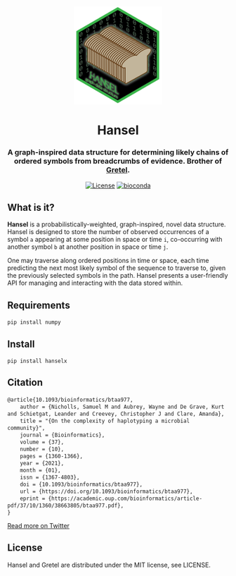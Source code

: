 <div align="center">
<p align="center">
    <img src="hansel-logo.png?raw=true?" alt="gretel-logo" width="200">
</p>
<h1 align="center">Hansel</h1>
<h3 align="center">A graph-inspired data structure for determining likely chains of ordered symbols from breadcrumbs of evidence. Brother of <a href="https://github.com/SamStudio8/gretel">Gretel</a>.
</h3>
<p align="center">
<a href="https://github.com/samstudio8/hansel/blob/master/LICENSE"><img src="https://img.shields.io/badge/license-MIT-orange.svg" alt="License"></a>
<a href="https://bioconda.github.io/recipes/hanselx/README.html"><img src="https://anaconda.org/bioconda/hanselx/badges/downloads.svg" alt="bioconda"></a>
</p>
</div>

What is it?
-----------

**Hansel** is a probabilistically-weighted, graph-inspired, novel data structure.
Hansel is designed to store the number of observed occurrences of a symbol `a` appearing at some position in space or time `i`, co-occurring with another symbol `b` at another position in space or time `j`.

One may traverse along ordered positions in time or space, each time predicting the next most likely symbol of the sequence to traverse to, given the previously selected symbols in the path.
Hansel presents a user-friendly API for managing and interacting with the data stored within.

Requirements
------------

    pip install numpy

Install
-------

    pip install hanselx

Citation
--------
```
@article{10.1093/bioinformatics/btaa977,
    author = {Nicholls, Samuel M and Aubrey, Wayne and De Grave, Kurt and Schietgat, Leander and Creevey, Christopher J and Clare, Amanda},
    title = "{On the complexity of haplotyping a microbial community}",
    journal = {Bioinformatics},
    volume = {37},
    number = {10},
    pages = {1360-1366},
    year = {2021},
    month = {01},
    issn = {1367-4803},
    doi = {10.1093/bioinformatics/btaa977},
    url = {https://doi.org/10.1093/bioinformatics/btaa977},
    eprint = {https://academic.oup.com/bioinformatics/article-pdf/37/10/1360/38663805/btaa977.pdf},
}
```
[Read more on Twitter](https://twitter.com/samstudio8/status/1329406136592834564)


License
-------
Hansel and Gretel are distributed under the MIT license, see LICENSE.

